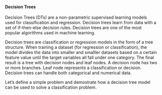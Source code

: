 #### Decision Trees

Decision Trees (DTs) are a non-parametric supervised learning models used for classification and regression. Decision trees learn from data with a set of if-then-else decision rules. Decision trees are one of the most popular algorithms used in machine learning. 

Decision trees are classification or regression models in the form of a tree structure. When training a dataset (for regression or classification), the model divides the data into smaller and smalller datasets based on a certain feature value until the target variables all fall under one category.  The final result is a tree with decision nodes and leaf nodes. A decision node has two or more branches. Leaf node represents a classification or decision. Decision trees can handle both categorical and numerical data.

Let’s define a simple problem and demostrate how a decision tree model can be used to solve a classification problem.



